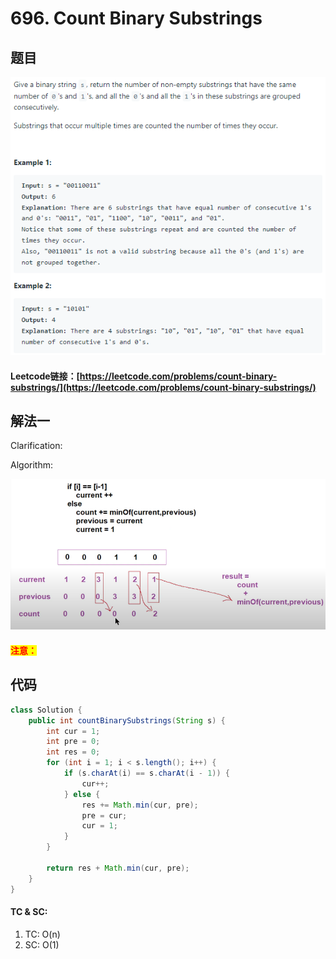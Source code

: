 # 696. Count Binary Substrings

## 题目

![](<.gitbook/assets/image (111).png>)

#### Leetcode链接：[https://leetcode.com/problems/count-binary-substrings/](https://leetcode.com/problems/count-binary-substrings/)

## 解法一

Clarification:&#x20;

Algorithm:&#x20;

![](<.gitbook/assets/image (29).png>)

#### <mark style="color:red;">注意：</mark>

## 代码

```java
class Solution {
    public int countBinarySubstrings(String s) {
        int cur = 1;
        int pre = 0;
        int res = 0;
        for (int i = 1; i < s.length(); i++) {
            if (s.charAt(i) == s.charAt(i - 1)) {
                cur++;
            } else {
                res += Math.min(cur, pre);
                pre = cur;
                cur = 1;
            }
        }
        
        return res + Math.min(cur, pre);
    }
}
```

#### TC & SC:&#x20;

1. TC: O(n)
2. SC: O(1)

